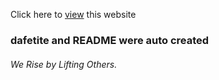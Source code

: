 Click here to [view](https://dafetiteogaga.github.io/dafetite/) this website

### dafetite and README were auto created




###### *We Rise by Lifting Others.*
